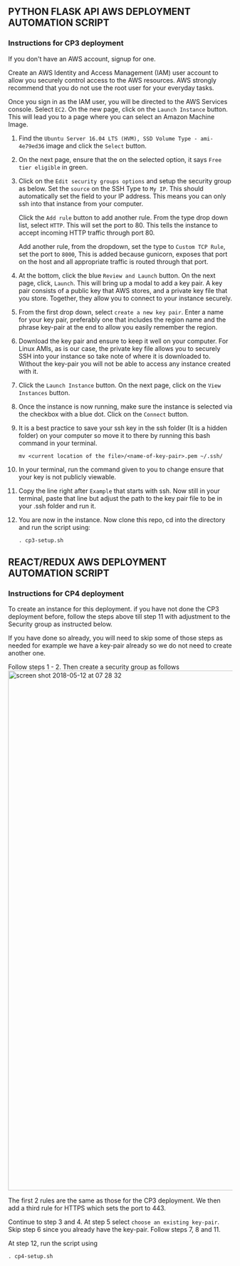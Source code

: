 ## PYTHON FLASK API AWS DEPLOYMENT AUTOMATION SCRIPT

### Instructions for CP3 deployment

If you don't have an AWS account, signup for one.

Create an AWS Identity and Access Management (IAM) user account to allow you securely control access to the AWS resources. AWS strongly recommend that you do not use the root user for your everyday tasks.

Once you sign in as the IAM user, you will be directed to the AWS Services console. Select `EC2`. On the new page, click on the `Launch Instance` button. This will lead you to a page where you can select an Amazon Machine Image.

1.  Find the `Ubuntu Server 16.04 LTS (HVM), SSD Volume Type - ami-4e79ed36` image and click the `Select` button.
2.  On the next page, ensure that the on the selected option, it says `Free tier eligible` in green.
3.  Click on the `Edit security groups options` and setup the security group as below.
    Set the `source` on the SSH Type to `My IP`. This should automatically set the field to your IP address. This means you can only ssh into that instance from your computer.

    Click the `Add rule` button to add another rule. From the type drop down list, select `HTTP`. This will set the port to 80. This tells the instance to accept incoming HTTP traffic through port 80.

    Add another rule, from the dropdown, set the type to `Custom TCP Rule`, set the port to `8000`, This is added because gunicorn, exposes that port on the host and all appropriate traffic is routed through that port.

4.  At the bottom, click the blue `Review and Launch` button. On the next page, click, `Launch`. This will bring up a modal to add a key pair. A key pair consists of a public key that AWS stores, and a private key file that you store. Together, they allow you to connect to your instance securely.
5.  From the first drop down, select `create a new key pair`. Enter a name for your key pair, preferably one that includes the region name and the phrase key-pair at the end to allow you easily remember the region.
6.  Download the key pair and ensure to keep it well on your computer. For Linux AMIs, as is our case, the private key file allows you to securely SSH into your instance so take note of where it is downloaded to. Without the key-pair you will not be able to access any instance created with it.
7.  Click the `Launch Instance` button. On the next page, click on the `View Instances` button.
8.  Once the instance is now running, make sure the instance is selected via the checkbox with a blue dot. Click on the `Connect` button.
9.  It is a best practice to save your ssh key in the ssh folder (It is a hidden folder) on your computer so move it to there by running this bash command in your terminal.

    `mv <current location of the file>/<name-of-key-pair>.pem ~/.ssh/`

10. In your terminal, run the command given to you to change ensure that your key is not publicly viewable.
11. Copy the line right after `Example` that starts with ssh. Now still in your terminal, paste that line but adjust the path to the key pair file to be in your .ssh folder and run it.
12. You are now in the instance. Now clone this repo, cd into the directory and run the script using:

    `. cp3-setup.sh`

## REACT/REDUX AWS DEPLOYMENT AUTOMATION SCRIPT

### Instructions for CP4 deployment

To create an instance for this deployment. if you have not done the CP3 deployment before, follow the steps above till step 11 with adjustment to the Security group as instructed below.

If you have done so already, you will need to skip some of those steps as needed for example we have a key-pair already so we do not need to create another one.

Follow steps 1 - 2. Then create a security group as follows
<img width="1166" alt="screen shot 2018-05-12 at 07 28 32" src="https://user-images.githubusercontent.com/5388763/39953540-bc33a74a-55b6-11e8-983c-f97b71a3dfd2.png">

The first 2 rules are the same as those for the CP3 deployment. We then add a third rule for HTTPS which sets the port to 443.

Continue to step 3 and 4. At step 5 select `choose an existing key-pair`. Skip step 6 since you already have the key-pair. Follow steps 7, 8 and 11.

At step 12, run the script using

`. cp4-setup.sh`
